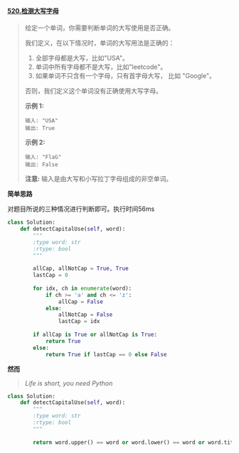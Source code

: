 #### [520.检测大写字母](https://leetcode-cn.com/problems/detect-capital/)

> 给定一个单词，你需要判断单词的大写使用是否正确。
>
> 我们定义，在以下情况时，单词的大写用法是正确的：
>
> 1. 全部字母都是大写，比如"USA"。
> 2. 单词中所有字母都不是大写，比如"leetcode"。
> 3. 如果单词不只含有一个字母，只有首字母大写， 比如 "Google"。
>
> 否则，我们定义这个单词没有正确使用大写字母。
>
> **示例 1:**
>
> ```
> 输入: "USA"
> 输出: True
> ```
>
> **示例 2:**
>
> ```
> 输入: "FlaG"
> 输出: False
> ```
>
> **注意:** 输入是由大写和小写拉丁字母组成的非空单词。

**简单思路**

对题目所说的三种情况进行判断即可。执行时间56ms

```python
class Solution:
    def detectCapitalUse(self, word):
        """
        :type word: str
        :rtype: bool
        """
        
        allCap, allNotCap = True, True
        lastCap = 0
        
        for idx, ch in enumerate(word):
            if ch >= 'a' and ch <= 'z':
                allCap = False
            else:
                allNotCap = False
                lastCap = idx
        
        if allCap is True or allNotCap is True:
            return True
        else:
            return True if lastCap == 0 else False
```

**然而**

> *Life is short, you need Python*

```python
class Solution:
    def detectCapitalUse(self, word):
        """
        :type word: str
        :rtype: bool
        """
        
        return word.upper() == word or word.lower() == word or word.title() == word
```

